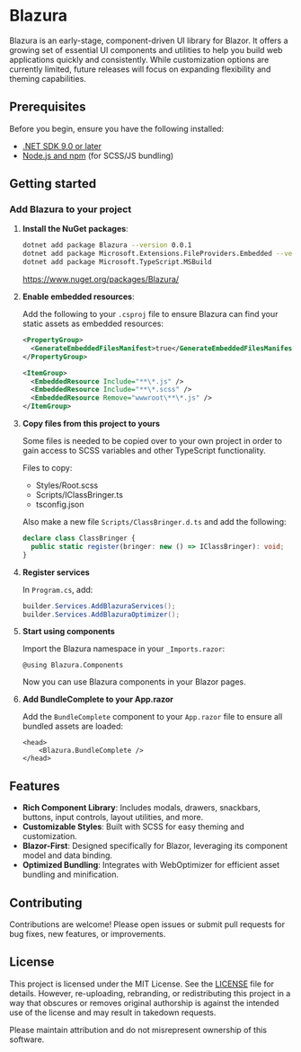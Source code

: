 # Blazura

Blazura is an early-stage, component-driven UI library for Blazor. It offers a growing set of essential UI components and utilities to help you build web applications quickly and consistently. While customization options are currently limited, future releases will focus on expanding flexibility and theming capabilities.

## Prerequisites

Before you begin, ensure you have the following installed:

- [.NET SDK 9.0 or later](https://dotnet.microsoft.com/download)
- [Node.js and npm](https://nodejs.org/) (for SCSS/JS bundling)

## Getting started

<!-- TODO: Create a getting started section -->

### Add Blazura to your project

1. **Install the NuGet packages**:

   ```sh
   dotnet add package Blazura --version 0.0.1
   dotnet add package Microsoft.Extensions.FileProviders.Embedded --version 9.0.6
   dotnet add package Microsoft.TypeScript.MSBuild
   ```

   https://www.nuget.org/packages/Blazura/

2. **Enable embedded resources**:

   Add the following to your `.csproj` file to ensure Blazura can find your static assets as embedded resources:

   ```xml
   <PropertyGroup>
     <GenerateEmbeddedFilesManifest>true</GenerateEmbeddedFilesManifest>
   </PropertyGroup>

   <ItemGroup>
     <EmbeddedResource Include="**\*.js" />
     <EmbeddedResource Include="**\*.scss" />
     <EmbeddedResource Remove="wwwroot\**\*.js" />
   </ItemGroup>
   ```

3. **Copy files from this project to yours**

   Some files is needed to be copied over to your own project in order to gain access to SCSS variables and other TypeScript functionality.

   Files to copy:

   - Styles/Root.scss
   - Scripts/IClassBringer.ts
   - tsconfig.json

   Also make a new file `Scripts/ClassBringer.d.ts` and add the following:

   ```typescript
   declare class ClassBringer {
     public static register(bringer: new () => IClassBringer): void;
   }
   ```

4. **Register services**

   In `Program.cs`, add:

   ```csharp
   builder.Services.AddBlazuraServices();
   builder.Services.AddBlazuraOptimizer();
   ```

5. **Start using components**

   Import the Blazura namespace in your `_Imports.razor`:

   ```razor
   @using Blazura.Components
   ```

   Now you can use Blazura components in your Blazor pages.

6. **Add BundleComplete to your App.razor**

   Add the `BundleComplete` component to your `App.razor` file to ensure all bundled assets are loaded:

   ```razor
   <head>
       <Blazura.BundleComplete />
   </head>
   ```

## Features

- **Rich Component Library**: Includes modals, drawers, snackbars, buttons, input controls, layout utilities, and more.
- **Customizable Styles**: Built with SCSS for easy theming and customization.
- **Blazor-First**: Designed specifically for Blazor, leveraging its component model and data binding.
- **Optimized Bundling**: Integrates with WebOptimizer for efficient asset bundling and minification.

## Contributing

Contributions are welcome! Please open issues or submit pull requests for bug fixes, new features, or improvements.

## License

This project is licensed under the MIT License. See the [LICENSE](LICENSE) file for details. However, re-uploading, rebranding, or redistributing this project in a way that obscures or removes original authorship is against the intended use of the license and may result in takedown requests.

Please maintain attribution and do not misrepresent ownership of this software.
